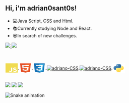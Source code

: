 ## Hi, i'm adrian0sant0s!
- 💻Java Script, CSS and Html.
- 📚Currently studying Node and React.
- 😎In search of new challenges.

 <div>
  <a href="https://github.com/adrian0sant0s">
  <img height="150em" src="https://github-readme-stats.vercel.app/api?username=adrian0sant0s&show_icons=true&theme=react&include_all_commits=true&count_private=true"/>
  <img height="150em" src="https://github-readme-stats.vercel.app/api/top-langs/?username=adrian0sant0s&layout=compact&langs_count=7&theme=react"/>
</div>
 
 ##
  
<div style="display: inline_block"><br>
  <img align="center" alt="adriano-Js" height="30" width="40" src="https://raw.githubusercontent.com/devicons/devicon/master/icons/javascript/javascript-plain.svg">
  <img align="center" alt="adriano-HTML" height="30" width="40" src="https://raw.githubusercontent.com/devicons/devicon/master/icons/html5/html5-original.svg">
  <img align="center" alt="adriano-CSS" height="30" width="40" src="https://raw.githubusercontent.com/devicons/devicon/master/icons/css3/css3-original.svg">
  <img align="center" alt="adriano-CSS" height="30" width="60" src="https://img.shields.io/badge/React-20232A?style=for-the-badge&logo=react&logoColor=61DAFB">
  <img align="center" alt="adriano-CSS" height="30" width="60" src="https://img.shields.io/badge/Node.js-43853D?style=for-the-badge&logo=node.js&logoColor=white">
  <img align="center" alt="adriano-Python" height="30" width="40" src="https://raw.githubusercontent.com/devicons/devicon/master/icons/python/python-original.svg">
</div>
  
##
  
  
<div>
 <a href= "https://www.linkedin.com/in/adriano-jose-rodrigues-dos-santos-1046b0220/" target="_blank"><img src="https://img.shields.io/badge/-LinkedIn-%230077B5?style=for-the-badge&logo=linkedin&logoColor=white" target="_blank"></a> 
 <a href = "mailto:adrianosantosr1@gmail.com"><img src="https://img.shields.io/badge/-Gmail-%23333?style=for-the-badge&logo=gmail&logoColor=white" target="_blank"></a>
 <a href="https://instagram.com/_adriano9" target="_blank"><img src="https://img.shields.io/badge/-Instagram-%23E4405F?style=for-the-badge&logo=instagram&logoColor=white"    target="_blank"></a>
 
      
</div>

![Snake animation](https://github.com/adrian0sant0s/adrian0sant0s/blob/output/github-contribution-grid-snake.svg)
  
  

